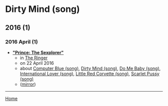 # Dirty Mind (song)

## 2016 (1)

### 2016 April (1)

 - [**"Prince: The Sexplorer"**](https://www.theringer.com/2016/4/22/16041540/prince-the-sexplorer-b8d443a88325)
    - in [The Ringer](../../../publications/the-ringer/index.md)
    - on 22 April 2016
    - about [Computer Blue (song)](../../../topics/song/computer-blue/index.md), [Dirty Mind (song)](../../../topics/song/dirty-mind/index.md), [Do Me Baby (song)](../../../topics/song/do-me-baby/index.md), [International Lover (song)](../../../topics/song/international-lover/index.md), [Little Red Corvette (song)](../../../topics/song/little-red-corvette/index.md), [Scarlet Pussy (song)](../../../topics/song/scarlet-pussy/index.md)
    - ([mirror](https://web.archive.org/web/*/https://www.theringer.com/2016/4/22/16041540/prince-the-sexplorer-b8d443a88325))

----

[Home](../index.md)
